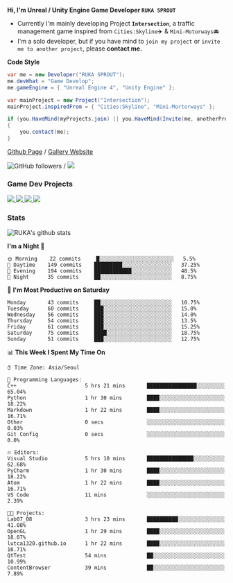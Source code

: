 **Hi, I'm Unreal / Unity Engine Game Developer `RUKA SPROUT`**

- Currently I'm mainly developing Project **`Intersection`**, a traffic management game inspired from `Cities:Skyline`✈️ & `Mini-Motorways`🚘
- I'm a solo developer, but if you have mind to `join my project` or `invite me to another project`, please **contact me.**

**Code Style**

```csharp
var me = new Developer("RUKA SPROUT");
me.devWhat = "Game Develop";
me.gameEngine = { "Unreal Engine 4", "Unity Engine" };
```

```csharp
var mainProject = new Project("Intersection");
mainProject.inspiredFrom = { "Cities:Skyline", "Mini-Mortorways" };

if (you.HaveMind(myProjects.join) || you.HaveMind(Invite(me, anotherProject)))
{
    you.contact(me);
}
```

[Github Page](https://lutca1320.github.io/) / [Gallery Website](https://rukasp.xyz/)

![GitHub followers](https://img.shields.io/github/followers/lutca1320?label=Follow&style=social) / [![](https://img.shields.io/badge/Gmail-lutca1320%40gmail.com-blue)](mailto:lutca1320@gmail.com)

### Game Dev Projects

<a href="https://github.com/lutca1320/Intersection">
  <img src="https://github-readme-stats.vercel.app/api/pin/?username=lutca1320&repo=Intersection" />
</a>
<a href="https://github.com/lutca1320/Together">
  <img src="https://github-readme-stats.vercel.app/api/pin/?username=lutca1320&repo=Together" />
</a>
<a href="https://github.com/lutca1320/Reversi">
  <img src="https://github-readme-stats.vercel.app/api/pin/?username=lutca1320&repo=Reversi" />
</a>
<a href="https://github.com/lutca1320/Knight">
  <img src="https://github-readme-stats.vercel.app/api/pin/?username=lutca1320&repo=Knight" />
</a>


### Stats

![RUKA's github stats](https://github-readme-stats.vercel.app/api?username=lutca1320&show_icons=true&include_all_commits=true&count_private=true&hide=contribs,prs)

<!--START_SECTION:waka-->
**I'm a Night 🦉** 

```text
🌞 Morning    22 commits     █░░░░░░░░░░░░░░░░░░░░░░░░   5.5% 
🌆 Daytime    149 commits    █████████░░░░░░░░░░░░░░░░   37.25% 
🌃 Evening    194 commits    ████████████░░░░░░░░░░░░░   48.5% 
🌙 Night      35 commits     ██░░░░░░░░░░░░░░░░░░░░░░░   8.75%

```
📅 **I'm Most Productive on Saturday** 

```text
Monday       43 commits     ██░░░░░░░░░░░░░░░░░░░░░░░   10.75% 
Tuesday      60 commits     ███░░░░░░░░░░░░░░░░░░░░░░   15.0% 
Wednesday    56 commits     ███░░░░░░░░░░░░░░░░░░░░░░   14.0% 
Thursday     54 commits     ███░░░░░░░░░░░░░░░░░░░░░░   13.5% 
Friday       61 commits     ███░░░░░░░░░░░░░░░░░░░░░░   15.25% 
Saturday     75 commits     ████░░░░░░░░░░░░░░░░░░░░░   18.75% 
Sunday       51 commits     ███░░░░░░░░░░░░░░░░░░░░░░   12.75%

```


📊 **This Week I Spent My Time On** 

```text
⌚︎ Time Zone: Asia/Seoul

💬 Programming Languages: 
C++                      5 hrs 21 mins       ████████████████░░░░░░░░░   65.04% 
Python                   1 hr 30 mins        ████░░░░░░░░░░░░░░░░░░░░░   18.22% 
Markdown                 1 hr 22 mins        ████░░░░░░░░░░░░░░░░░░░░░   16.71% 
Other                    0 secs              ░░░░░░░░░░░░░░░░░░░░░░░░░   0.03% 
Git Config               0 secs              ░░░░░░░░░░░░░░░░░░░░░░░░░   0.0%

🔥 Editors: 
Visual Studio            5 hrs 10 mins       ███████████████░░░░░░░░░░   62.68% 
PyCharm                  1 hr 30 mins        ████░░░░░░░░░░░░░░░░░░░░░   18.22% 
Atom                     1 hr 22 mins        ████░░░░░░░░░░░░░░░░░░░░░   16.71% 
VS Code                  11 mins             ░░░░░░░░░░░░░░░░░░░░░░░░░   2.39%

🐱‍💻 Projects: 
Lab07_08                 3 hrs 23 mins       ██████████░░░░░░░░░░░░░░░   41.08% 
OpenGL                   1 hr 29 mins        ████░░░░░░░░░░░░░░░░░░░░░   18.07% 
lutca1320.github.io      1 hr 22 mins        ████░░░░░░░░░░░░░░░░░░░░░   16.71% 
QtTest                   54 mins             ██░░░░░░░░░░░░░░░░░░░░░░░   10.99% 
ContentBrowser           39 mins             ██░░░░░░░░░░░░░░░░░░░░░░░   7.89%

```


<!--END_SECTION:waka-->
